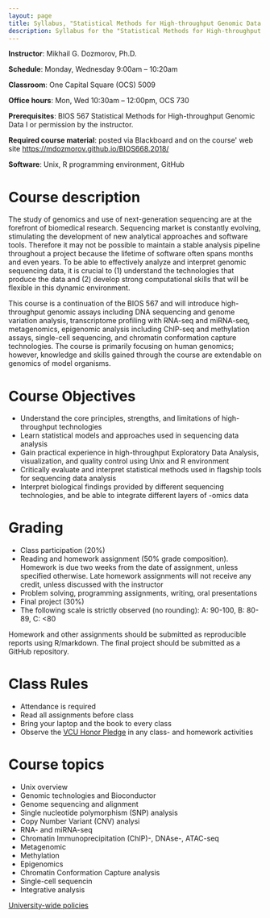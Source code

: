 ```yaml
---
layout: page
title: Syllabus, "Statistical Methods for High-throughput Genomic Data II" course, BIOS 668
description: Syllabus for the "Statistical Methods for High-throughput Genomic Data II" course BIOS 668
---
```


**Instructor**: 	Mikhail G. Dozmorov, Ph.D.

**Schedule**: 		Monday, Wednesday 9:00am – 10:20am

**Classroom**: 		One Capital Square (OCS) 5009

**Office hours**: 	Mon, Wed 10:30am – 12:00pm, OCS 730

**Prerequisites**:   BIOS 567 Statistical Methods for High-throughput Genomic Data I or permission by the instructor.

**Required course material**: posted via Blackboard and on the course' web site https://mdozmorov.github.io/BIOS668.2018/

**Software**: 	Unix, R programming environment, GitHub

# Course description

The study of genomics and use of next-generation sequencing are at the forefront of biomedical research. Sequencing market is constantly evolving, stimulating the development of new analytical approaches and software tools. Therefore it may not be possible to maintain a stable analysis pipeline throughout a project because the lifetime of software often spans months and even years. To be able to effectively analyze and interpret genomic sequencing data, it is crucial to (1) understand the technologies that produce the data and (2) develop strong computational skills that will be flexible in this dynamic environment.

This course is a continuation of the BIOS 567 and will introduce high-throughput genomic assays including DNA sequencing and genome variation analysis, transcriptome profiling with RNA-seq and miRNA-seq, metagenomics, epigenomic analysis including ChIP-seq and methylation assays, single-cell sequencing, and chromatin conformation capture technologies. The course is primarily focusing on human genomics; however, knowledge and skills gained through the course are extendable on genomics of model organisms.

# Course Objectives

* Understand the core principles, strengths, and limitations of high-throughput technologies
* Learn statistical models and approaches used in sequencing data analysis
* Gain practical experience in high-throughput Exploratory Data Analysis, visualization, and quality control using Unix and R environment
* Critically evaluate and interpret statistical methods used in flagship tools for sequencing data analysis
* Interpret biological findings provided by different sequencing technologies, and be able to integrate different layers of -omics data

# Grading

* Class participation (20%)
* Reading and homework assignment (50% grade composition). Homework is due two weeks from the date of assignment, unless specified otherwise. Late homework assignments will not receive any credit, unless discussed with the instructor
* Problem solving, programming assignments, writing, oral presentations 
* Final project (30%)
* The following scale is strictly observed (no rounding): A: 90-100, B: 80-89, C: <80

Homework and other assignments should be submitted as reproducible reports using R/markdown. The final project should be submitted as a GitHub repository.

# Class Rules

* Attendance is required
* Read all assignments before class
* Bring your laptop and the book to every class
* Observe the [VCU Honor Pledge](https://students.vcu.edu/studentconduct/vcu-honor-system/academic-misconduct-/honor-pledge/) in any class- and homework activities

# Course topics

-  Unix overview
-  Genomic technologies and Bioconductor
-  Genome sequencing and alignment
-  Single nucleotide polymorphism (SNP) analysis
-  Copy Number Variant (CNV) analysi
-  RNA- and miRNA-seq
-  Chromatin Immunoprecipitation (ChIP)-, DNAse-, ATAC-seq
-  Metagenomic
-  Methylation
-  Epigenomics
-  Chromatin Conformation Capture analysis
-  Single-cell sequencin
-  Integrative analysis

<!--[Final project](final_project.html)-->


[University-wide policies](http://www.provost.vcu.edu/academic-affairs/operations/syllabus-statements/)